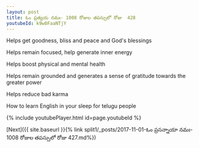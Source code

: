 ```yaml
---
layout: post
title: ఓం ప్రత్యయ నమః- 1008 రోజుల తపస్సులో రోజు  428
youtubeId: k9w0FaaNTjY
---
```

 
 
Helps get goodness, bliss and peace and God's blessings
 
Helps remain focused, help generate inner energy 
 
Helps boost physical and mental health 
 
Helps remain grounded and generates a sense of gratitude towards the greater power 
 
Helps reduce bad karma
 
How to learn English in your sleep for telugu people
 
 
 
 


{% include youtubePlayer.html id=page.youtubeId %}
 
[Next]({{ site.baseurl }}{% link split1/_posts/2017-11-01-ఓం ప్రసన్నాయా నమః- 1008 రోజుల తపస్సులో రోజు  427.md%})
 
